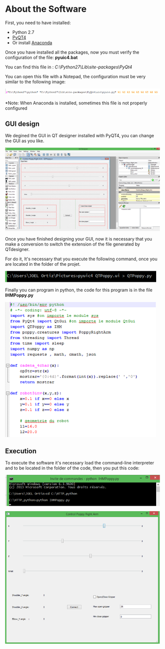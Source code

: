 # About the Software

First, you need to have installed:

* Python 2.7
* [PyQT4](https://riverbankcomputing.com/software/pyqt/download)
* Or install [Anaconda](http://continuum.io/downloads)

Once you have installed all the packages, now you must verify the configuration of the file: **pyuic4.bat**

You can find this file in : *C:\Python27\Lib\site-packages\PyQt4*

You can open this file with a Notepad, the configuration must be very similar to the following image:

![img2](img/img2.png)

*Note: When Anaconda is installed, sometimes this file is not properly configured

## GUI design

We degined the GUI in QT designer installed with PyQT4, you can change the GUI as you like.

![img1](img/img1.png)

Once you have finished designing your GUI, now it is necessary that you make a conversion to switch the extension of the file generated by QTdesigner.

For do it, It's necessary that you execute the following command, once you are located in the folder of the projet.

![img3](img/img3.png)

Finally you can program in python, the code for this program is in the file **IHMPoppy.py** 

![img6](img/img6.png)

## Execution

To execute the software it's necessary load the command-line interpreter and to be located in the folder of the code, then you put this code:

![img5](img/img5.png)

![img4](img/img4.png)
